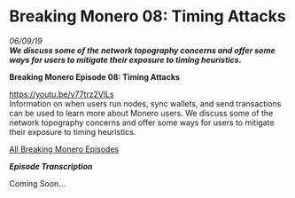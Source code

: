 # Breaking Monero 08: Timing Attacks 
*06/09/19*  
_**We discuss some of the network topography concerns and offer some ways for users to mitigate their exposure to timing heuristics.**_  

**Breaking Monero Episode 08: Timing Attacks**  

https://youtu.be/v77trz2VlLs  
Information on when users run nodes, sync wallets, and send transactions can be used to learn more about Monero users. We discuss some of the network topography concerns and offer some ways for users to mitigate their exposure to timing heuristics. 

[All Breaking Monero Episodes](https://www.monerooutreach.org/breaking-monero/) 

_**Episode Transcription**_ 

Coming Soon... 
